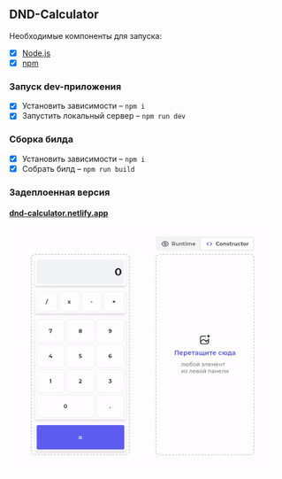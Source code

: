 ## DND-Calculator

Необходимые компоненты для запуска:
- [x] [Node.js](https://nodejs.org/)
- [x] [npm](https://www.npmjs.com/)

### Запуск dev-приложения
- [x] Установить зависимости – `npm i`
- [x] Запустить локальный сервер – `npm run dev`

### Сборка билда
- [x] Установить зависимости – `npm i`
- [x] Собрать билд – `npm run build`

### Задеплоенная версия
#### [dnd-calculator.netlify.app](https://dnd-calculator.netlify.app/)

![alt-text](https://github.com/gladosq/dnd-constructor-calculator/blob/main/public/preview-calc.gif)
